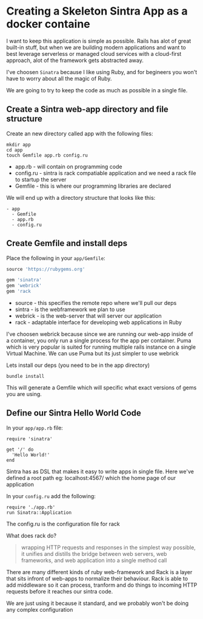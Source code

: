 # Creating a Skeleton Sintra App as a docker containe

I want to keep this application is simple as possible.
Rails has alot of great built-in stuff, but when we are building modern applications and want to best leverage serverless or managed cloud services with a cloud-first approach, alot of the framework gets abstracted away.

I've choosen `Sinatra` because I like using Ruby, and for begineers you won't have to worry about all the magic of Ruby.

We are going to try to keep the code as much as possible in a single file.

## Create a Sintra web-app directory and file structure

Create an new directory called app with the following files:

```
mkdir app
cd app
touch Gemfile app.rb config.ru
```

- app.rb - will contain on programming code
- config.ru - sintra is rack compatiable application and we need a rack file to startup the server
- Gemfile - this is where our programming libraries are declared

We will end up with a directory structure that looks like this:

```
- app
  - Gemfile
  - app.rb
  - config.ru
```

## Create Gemfile and install deps

Place the following in your `app/Gemfile`:

```rb
source 'https://rubygems.org'

gem 'sinatra'
gem 'webrick'
gem 'rack
```

- source - this specifies the remote repo where we'll pull our deps
- sintra - is the webframework we plan to use
- webrick - is the web-server that will server our application
- rack - adaptable interface for developing web applications in Ruby

I've choosen webrick because since we are running our web-app inside of a container, you only run a single process for the app per container. Puma which is very popular is suited for running multiple rails instance on a single Virtual Machine. We can use Puma but its just simpler to use webrick


Lets install our deps (you need to be in the app directory)

```
bundle install
```

This will generate a Gemfile which will specific what exact versions of gems you are using.

## Define our Sintra Hello World Code

In your `app/app.rb` file:

```
require 'sinatra'

get '/' do
  'Hello World!'
end
```

Sintra has as DSL that makes it easy to write apps in single file.
Here we've defined a root path eg: localhost:4567/ which the home page of our application

In your `config.ru` add the following:

```
require './app.rb'
run Sinatra::Application
```

The config.ru is the configuration file for rack

What does rack do?

> wrapping HTTP requests and responses in the simplest way possible, it unifies and distills the bridge between web servers, web frameworks, and web application into a single method call

There are many different kinds of ruby web-framework and Rack is a layer that sits infront of web-apps to normalize their behaviour. Rack is able to add middleware so it can process, tranform and do things to incoming HTTP requests before it reaches our sintra code.

We are just using it because it standard, and we probably won't be doing any complex configuration